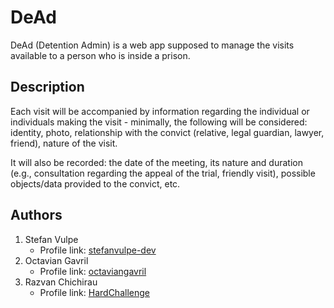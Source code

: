 # DeAd

DeAd (Detention Admin) is a web app supposed to manage the visits available to a person who is inside a prison.

## Description

Each visit will be accompanied by information regarding the individual or individuals making the visit - minimally, the following will be considered: identity, photo, relationship with the convict (relative, legal guardian, lawyer, friend), nature of the visit.

It will also be recorded: the date of the meeting, its nature and duration (e.g., consultation regarding the appeal of the trial, friendly visit), possible objects/data provided to the convict, etc.

## Authors

1. Stefan Vulpe
    * Profile link: [stefanvulpe-dev](https://github.com/stefanvulpe-dev)
2. Octavian Gavril 
    * Profile link: [octaviangavril](https://github.com/octaviangavril)
3. Razvan Chichirau 
    * Profile link: [HardChallenge](https://github.com/HardChallenge)


<!-- ## Acknowledgments

Inspiration, code snippets, etc.
* [awesome-readme](https://github.com/matiassingers/awesome-readme)
* [PurpleBooth](https://gist.github.com/PurpleBooth/109311bb0361f32d87a2)
* [dbader](https://github.com/dbader/readme-template)
* [zenorocha](https://gist.github.com/zenorocha/4526327)
* [fvcproductions](https://gist.github.com/fvcproductions/1bfc2d4aecb01a834b46) -->